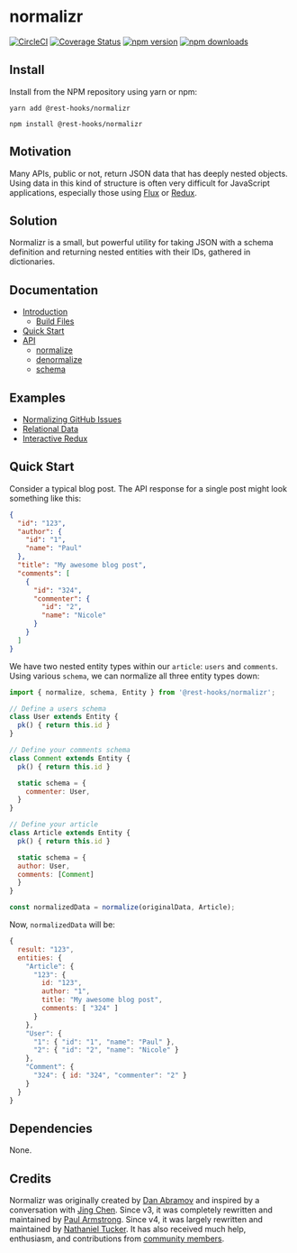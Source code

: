 # normalizr
[![CircleCI](https://circleci.com/gh/coinbase/rest-hooks/tree/master.svg?style=shield)](https://circleci.com/gh/coinbase/rest-hooks)
[![Coverage Status](https://img.shields.io/codecov/c/gh/coinbase/rest-hooks/master.svg?style=flat-square)](https://app.codecov.io/gh/coinbase/rest-hooks?branch=master)
[![npm version](https://img.shields.io/npm/v/@rest-hooks/normalizr.svg?style=flat-square)](https://www.npmjs.com/package/@rest-hooks/normalizr) [![npm downloads](https://img.shields.io/npm/dm/@rest-hooks/normalizr.svg?style=flat-square)](https://www.npmjs.com/package/@rest-hooks/normalizr)

## Install

Install from the NPM repository using yarn or npm:

```shell
yarn add @rest-hooks/normalizr
```

```shell
npm install @rest-hooks/normalizr
```

## Motivation

Many APIs, public or not, return JSON data that has deeply nested objects. Using data in this kind of structure is often very difficult for JavaScript applications, especially those using [Flux](http://facebook.github.io/flux/) or [Redux](http://redux.js.org/).

## Solution

Normalizr is a small, but powerful utility for taking JSON with a schema definition and returning nested entities with their IDs, gathered in dictionaries.

## Documentation

* [Introduction](./docs/introduction.md)
  * [Build Files](./docs/introduction.md#build-files)
* [Quick Start](https://resthooks.io/docs/api/schema)
* [API](https://resthooks.io/docs/api/Entity)
  * [normalize](./docs/api.md#normalizedata-schema)
  * [denormalize](./docs/api.md#denormalizeinput-schema-entities)
  * [schema](https://resthooks.io/docs/api/schema)

## Examples

* [Normalizing GitHub Issues](/examples/normalizr-github)
* [Relational Data](/examples/normalizr-relationships)
* [Interactive Redux](/examples/normalizr-redux)

## Quick Start

Consider a typical blog post. The API response for a single post might look something like this:

```json
{
  "id": "123",
  "author": {
    "id": "1",
    "name": "Paul"
  },
  "title": "My awesome blog post",
  "comments": [
    {
      "id": "324",
      "commenter": {
        "id": "2",
        "name": "Nicole"
      }
    }
  ]
}
```

We have two nested entity types within our `article`: `users` and `comments`. Using various `schema`, we can normalize all three entity types down:

```js
import { normalize, schema, Entity } from '@rest-hooks/normalizr';

// Define a users schema
class User extends Entity {
  pk() { return this.id }
}

// Define your comments schema
class Comment extends Entity {
  pk() { return this.id }

  static schema = {
    commenter: User,
  }
}

// Define your article
class Article extends Entity {
  pk() { return this.id }

  static schema = {
  author: User,
  comments: [Comment]
  }
}

const normalizedData = normalize(originalData, Article);
```

Now, `normalizedData` will be:

```js
{
  result: "123",
  entities: {
    "Article": {
      "123": {
        id: "123",
        author: "1",
        title: "My awesome blog post",
        comments: [ "324" ]
      }
    },
    "User": {
      "1": { "id": "1", "name": "Paul" },
      "2": { "id": "2", "name": "Nicole" }
    },
    "Comment": {
      "324": { id: "324", "commenter": "2" }
    }
  }
}
```

## Dependencies

None.

## Credits

Normalizr was originally created by [Dan Abramov](http://github.com/gaearon) and inspired by a conversation with [Jing Chen](https://twitter.com/jingc). Since v3, it was completely rewritten and maintained by [Paul Armstrong](https://twitter.com/paularmstrong).
Since v4, it was largely rewritten and maintained by [Nathaniel Tucker](https://twitter.com/npinp).
It has also received much help, enthusiasm, and contributions from [community members](https://github.com/ntucker/normalizr/graphs/contributors).
